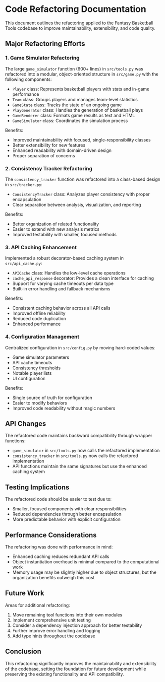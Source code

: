 # Code Refactoring Documentation

This document outlines the refactoring applied to the Fantasy Basketball Tools codebase to improve maintainability, extensibility, and code quality.

## Major Refactoring Efforts

### 1. Game Simulator Refactoring

The large `game_simulator` function (600+ lines) in `src/tools.py` was refactored into a modular, object-oriented structure in `src/game.py` with the following components:

- `Player` class: Represents basketball players with stats and in-game performance
- `Team` class: Groups players and manages team-level statistics
- `GameState` class: Tracks the state of an ongoing game 
- `PlayGenerator` class: Handles the generation of basketball plays
- `GameRenderer` class: Formats game results as text and HTML
- `GameSimulator` class: Coordinates the simulation process

Benefits:
- Improved maintainability with focused, single-responsibility classes
- Better extensibility for new features
- Enhanced readability with domain-driven design
- Proper separation of concerns

### 2. Consistency Tracker Refactoring

The `consistency_tracker` function was refactored into a class-based design in `src/tracker.py`:

- `ConsistencyTracker` class: Analyzes player consistency with proper encapsulation
- Clear separation between analysis, visualization, and reporting

Benefits:
- Better organization of related functionality
- Easier to extend with new analysis metrics
- Improved testability with smaller, focused methods

### 3. API Caching Enhancement

Implemented a robust decorator-based caching system in `src/api_cache.py`:

- `APICache` class: Handles the low-level cache operations
- `cache_api_response` decorator: Provides a clean interface for caching
- Support for varying cache timeouts per data type
- Built-in error handling and fallback mechanisms

Benefits:
- Consistent caching behavior across all API calls
- Improved offline reliability
- Reduced code duplication
- Enhanced performance

### 4. Configuration Management

Centralized configuration in `src/config.py` by moving hard-coded values:

- Game simulator parameters
- API cache timeouts
- Consistency thresholds
- Notable player lists
- UI configuration

Benefits:
- Single source of truth for configuration
- Easier to modify behaviors
- Improved code readability without magic numbers

## API Changes

The refactored code maintains backward compatibility through wrapper functions:

- `game_simulator` in `src/tools.py` now calls the refactored implementation
- `consistency_tracker` in `src/tools.py` now calls the refactored implementation
- API functions maintain the same signatures but use the enhanced caching system

## Testing Implications

The refactored code should be easier to test due to:

- Smaller, focused components with clear responsibilities
- Reduced dependencies through better encapsulation
- More predictable behavior with explicit configuration

## Performance Considerations

The refactoring was done with performance in mind:

- Enhanced caching reduces redundant API calls
- Object instantiation overhead is minimal compared to the computational work
- Memory usage may be slightly higher due to object structures, but the organization benefits outweigh this cost

## Future Work

Areas for additional refactoring:

1. Move remaining tool functions into their own modules
2. Implement comprehensive unit testing
3. Consider a dependency injection approach for better testability
4. Further improve error handling and logging
5. Add type hints throughout the codebase

## Conclusion

This refactoring significantly improves the maintainability and extensibility of the codebase, setting the foundation for future development while preserving the existing functionality and API compatibility. 